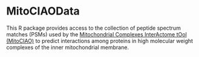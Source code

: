 # MitoCIAOData

This R package provides access to the collection of peptide spectrum matches (PSMs) used by the [Mitochondrial Complexes InterActome tOol (MitoCIAO)](https://mitociao.bio.unipd.it/) to predict interactions among
proteins in high molecular weight complexes of the inner mitochondrial membrane.
